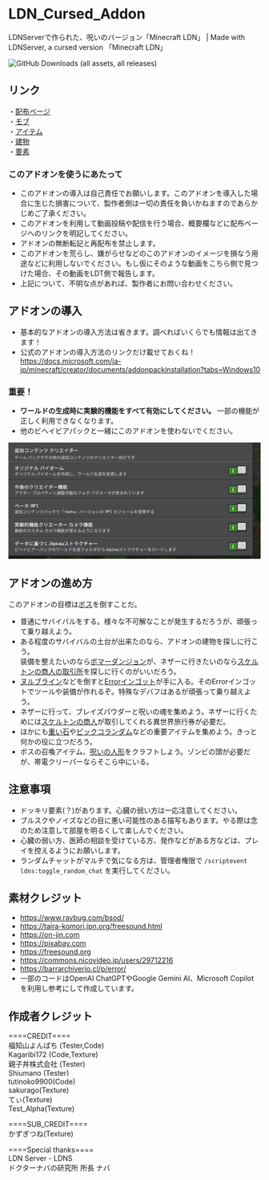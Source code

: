 # LDN_Cursed_Addon
LDNServerで作られた、呪いのバージョン「Minecraft LDN」 | Made with LDNServer, a cursed version 「Minecraft LDN」

![GitHub Downloads (all assets, all releases)](https://img.shields.io/github/downloads/LDNServer/LDN_Cursed_Addon/total?style=for-the-badge)<br>

## リンク
・[配布ページ](https://minecraft-mcworld.com/17029/)
<br>・[モブ](https://github.com/LDNServer/LDN_Cursed_Addon/wiki/%E3%83%A2%E3%83%96)
<br>・[アイテム](https://github.com/LDNServer/LDN_Cursed_Addon/wiki/%E3%82%A2%E3%82%A4%E3%83%86%E3%83%A0)
<br>・[建物](https://github.com/LDNServer/LDN_Cursed_Addon/wiki/%E5%BB%BA%E7%89%A9)
<br>・[要素](https://github.com/LDNServer/LDN_Cursed_Addon/wiki/%E8%A6%81%E7%B4%A0)

### このアドオンを使うにあたって
* このアドオンの導入は自己責任でお願いします。このアドオンを導入した場合に生じた損害について、製作者側は一切の責任を負いかねますのであらかじめご了承ください。
* このアドオンを利用して動画投稿や配信を行う場合、概要欄などに配布ページへのリンクを明記してください。
* アドオンの無断転記と再配布を禁止します。
* このアドオンを荒らし、嫌がらせなどのこのアドオンのイメージを損なう用途などに利用しないでください。もし仮にそのような動画をこちら側で見つけた場合、その動画をLDT側で報告します。
* 上記について、不明な点があれば、製作者にお問い合わせください。

## アドオンの導入
* 基本的なアドオンの導入方法は省きます。調べればいくらでも情報は出てきます！
* 公式のアドオンの導入方法のリンクだけ載せておくね！
https://docs.microsoft.com/ja-jp/minecraft/creator/documents/addonpackinstallation?tabs=Windows10

### 重要！
* **ワールドの生成時に実験的機能をすべて有効にしてください。** 一部の機能が正しく利用できなくなります。
* 他のビヘイビアパックと一緒にこのアドオンを使わないでください。


<img src="docs/image/zikken.png" width="800">
<br>


## アドオンの進め方
このアドオンの目標は<a href="https://github.com/LDNServer/LDN_Cursed_Addon/wiki/モブ#追加ボスモブ">ボス</a>を倒すことだ。

* 普通にサバイバルをする。様々な不可解なことが発生するだろうが、頑張って乗り越えよう。
* ある程度のサバイバルの土台が出来たのなら、アドオンの建物を探しに行こう。<br>装備を整えたいのなら<a href="https://github.com/LDNServer/LDN_Cursed_Addon/wiki/建物#ボマーダンジョン" >ボマーダンジョン</a>が、ネザーに行きたいのなら<a href="https://github.com/LDNServer/LDN_Cursed_Addon/wiki/建物#スケルトンの商人の取引所" >スケルトンの商人の取引所</a>を探しに行くのがいいだろう。
* <a href="https://github.com/LDNServer/LDN_Cursed_Addon/wiki/モブ#ヌルブライン">ヌルブライン</a>などを倒すと<a href="https://github.com/LDNServer/LDN_Cursed_Addon/wiki/アイテム#-繧ｨ繝ｩ繝ｼerrorのインゴット">Errorインゴット</a>が手に入る。そのErrorインゴットでツールや装備が作れるぞ。特殊なデバフはあるが頑張って乗り越えよう。
* ネザーに行って、ブレイズパウダーと呪いの魂を集めよう。ネザーに行くためには<a href="https://github.com/LDNServer/LDN_Cursed_Addon/wiki/モブ#スケルトンの商人">スケルトンの商人</a>が取引してくれる異世界旅行券が必要だ。
* ほかにも<a href="https://github.com/LDNServer/LDN_Cursed_Addon/wiki/アイテム#重い石">重い石</a>や<a href="https://github.com/LDNServer/LDN_Cursed_Addon/wiki/アイテム#-ピッグコランダム">ピックコランダム</a>などの重要アイテムを集めよう。きっと何かの役に立つだろう。
* ボスの召喚アイテム、<a href="https://github.com/LDNServer/LDN_Cursed_Addon/wiki/アイテム#呪いの人形">呪いの人形</a>をクラフトしよう。ゾンビの頭が必要だが、帯電クリーパーならそこら中にいる。

## 注意事項
* ドッキリ要素(？)があります。心臓の弱い方は一応注意してください。
* ブルスクやノイズなどの目に悪い可能性のある描写もあります。やる際は念のため注意して部屋を明るくして楽しんでください。
* 心臓の弱い方、医師の相談を受けている方、発作などがある方などは、プレイを控えるようにお願いします。
* ランダムチャットがマルチで気になる方は、管理者権限で `/scriptevent ldns:toggle_random_chat` を実行してください。

## 素材クレジット
* https://www.ravbug.com/bsod/
* https://taira-komori.jpn.org/freesound.html
* https://on-jin.com
* https://pixabay.com
* https://freesound.org
* https://commons.nicovideo.jp/users/29712216
* https://barrarchiverio.cl/p/error/
* 一部のコードはOpenAI ChatGPTやGoogle Gemini AI、Microsoft Copilotを利用し参考にして作成しています。

## 作成者クレジット
====CREDIT====<br>
福知山よんぱち (Tester,Code)<br>
Kagaribi172 (Code,Texture)<br>
親子丼株式会社 (Tester)<br>
Shiumano (Tester)<br>
tutinoko9900(Code)<br>
sakurago(Texture)<br>
てぃ(Texture)<br>
Test_Alpha(Texture)<br>

====SUB_CREDIT====<br>
かずぎつね(Texture)<br>

====Special thanks====<br>
LDN Server - LDNS<br>
ドクターナバの研究所 所長 ナバ